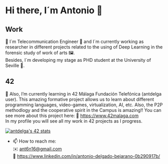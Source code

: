 # Hi there, I´m Antonio 👋

## Work
💼 I´m Telecommunication Engineer 📡 and I´m currently working as researcher in different projects related to the using of Deep Learning in the forensic study of work of arts 🖼️. <br /> 
Besides, I´m developing my stage as PHD student at the University of Seville 🔬. 


## 42
🌱 Also, I’m currently learning in 42 Málaga Fundación Telefónica (antdelga user). This amazing formative project allows us to learn about different programming languages, video-games, virtualization, AI, etc. Also, the P2P methodlogy and the cooperative spirit in the Campus is amazing!! You can see more about this project here: 🔗 https://www.42malaga.com <br />
In my profile you will see all my work in 42 projects as I progress.

<a href="https://github.com/oakoudad/badge42"><img src="https://badge.mediaplus.ma/black/antdelga?1337Badge=off&UM6P=off" alt="antdelga's 42 stats" /></a>

- 📫 How to reach me: <br />
✉️ ant6n16@gmail.com <br />
🔗 https://www.linkedin.com/in/antonio-delgado-bejarano-0b290917b/


<!--
**ant6n16/ant6n16** is a ✨ _special_ ✨ repository because its `README.md` (this file) appears on your GitHub profile.

Here are some ideas to get you started:

- 🔭 I’m currently working on ...
- 🌱 I’m currently learning ...
- 👯 I’m looking to collaborate on ...
- 🤔 I’m looking for help with ...
- 💬 Ask me about ...

- 😄 Pronouns: ...
- ⚡ Fun fact: ...
-->

